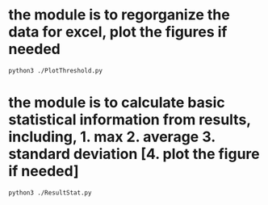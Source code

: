 
# the module is to regorganize the data for excel, plot the figures if needed
    python3 ./PlotThreshold.py 

# the module is to calculate basic statistical information from results, including, 1. max  2. average  3. standard deviation  [4. plot the figure if needed]
    python3 ./ResultStat.py
